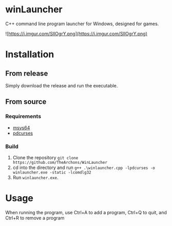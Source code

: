# winLauncher
C++ command line program launcher for Windows, designed for games.

![https://i.imgur.com/SlIOgrY.png](https://i.imgur.com/SlIOgrY.png)

# Installation
## From release
Simply download the release and run the executable.

## From source
### Requirements
- [msys64](https://www.msys2.org/)
- [pdcurses](https://github.com/wmcbrine/PDCurses)

### Build
1. Clone the repository `git clone https://github.com/TheArchons/WinLauncher`
2. cd into the directory and run `g++ .\winlauncher.cpp -lpdcurses -o winlauncher.exe -static -lcomdlg32`
3. Run `winlauncher.exe`.

# Usage
When running the program, use Ctrl+A to add a program, Ctrl+Q to quit, and Ctrl+R to remove a program
